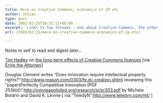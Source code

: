 ```yaml
---
title: More on Creative Commons, economics of IP etc
author: Julian
type: post
date: 2003-02-25T10:32:11+00:00
excerpt: 'Links to two threads - one about Creative Commons, the other about the effect of intellectual property on innovation'
url: /2003/02/25/more-on-creative-commons-economics-of-ip-etc/

---
```

Notes to self to read and digest later&#8230;

[Tim Hadley][1] on [the long-term effects of Creative Commons licences][2] [via [Ernie the Attorney][3]]

Douglas Clement writes &#8220;Does innovation require intellectual property rights?&#8221;:http://www.reason.com/0303/fe.dc.creation.shtml reviewing this &#8220;paper(Perfectly Competitive Innovation [PDF 253kb])&#8221;:http://minneapolisfed.org/research/sr/sr303.pdf by Michele Boldrin and David K. Levine [ via &#8220;TeledyN&#8221;:http://www.teledyn.com/mt/ ]

 [1]: http://blog.tph-lex.com/ "Math class for poets"
 [2]: http://blog.tph-lex.com/archives/weekly/week_2003_02_23.html#000113
 [3]: http://radio.weblogs.com/0104634/